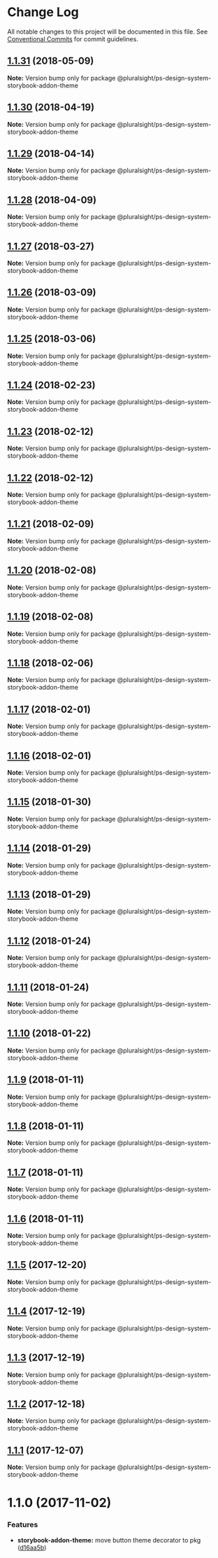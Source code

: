 # Change Log

All notable changes to this project will be documented in this file.
See [Conventional Commits](https://conventionalcommits.org) for commit guidelines.

<a name="1.1.31"></a>
## [1.1.31](https://github.com/pluralsight/design-system/compare/@pluralsight/ps-design-system-storybook-addon-theme@1.1.30...@pluralsight/ps-design-system-storybook-addon-theme@1.1.31) (2018-05-09)




**Note:** Version bump only for package @pluralsight/ps-design-system-storybook-addon-theme

<a name="1.1.30"></a>
## [1.1.30](https://github.com/pluralsight/design-system/compare/@pluralsight/ps-design-system-storybook-addon-theme@1.1.29...@pluralsight/ps-design-system-storybook-addon-theme@1.1.30) (2018-04-19)




**Note:** Version bump only for package @pluralsight/ps-design-system-storybook-addon-theme

<a name="1.1.29"></a>
## [1.1.29](https://github.com/pluralsight/design-system/compare/@pluralsight/ps-design-system-storybook-addon-theme@1.1.27...@pluralsight/ps-design-system-storybook-addon-theme@1.1.29) (2018-04-14)




**Note:** Version bump only for package @pluralsight/ps-design-system-storybook-addon-theme

<a name="1.1.28"></a>
## [1.1.28](https://github.com/pluralsight/design-system/compare/@pluralsight/ps-design-system-storybook-addon-theme@1.1.27...@pluralsight/ps-design-system-storybook-addon-theme@1.1.28) (2018-04-09)




**Note:** Version bump only for package @pluralsight/ps-design-system-storybook-addon-theme

<a name="1.1.27"></a>
## [1.1.27](https://github.com/pluralsight/design-system/compare/@pluralsight/ps-design-system-storybook-addon-theme@1.1.26...@pluralsight/ps-design-system-storybook-addon-theme@1.1.27) (2018-03-27)




**Note:** Version bump only for package @pluralsight/ps-design-system-storybook-addon-theme

<a name="1.1.26"></a>
## [1.1.26](https://github.com/pluralsight/design-system/compare/@pluralsight/ps-design-system-storybook-addon-theme@1.1.25...@pluralsight/ps-design-system-storybook-addon-theme@1.1.26) (2018-03-09)




**Note:** Version bump only for package @pluralsight/ps-design-system-storybook-addon-theme

<a name="1.1.25"></a>
## [1.1.25](https://github.com/pluralsight/design-system/compare/@pluralsight/ps-design-system-storybook-addon-theme@1.1.24...@pluralsight/ps-design-system-storybook-addon-theme@1.1.25) (2018-03-06)




**Note:** Version bump only for package @pluralsight/ps-design-system-storybook-addon-theme

<a name="1.1.24"></a>
## [1.1.24](https://github.com/pluralsight/design-system/compare/@pluralsight/ps-design-system-storybook-addon-theme@1.1.23...@pluralsight/ps-design-system-storybook-addon-theme@1.1.24) (2018-02-23)




**Note:** Version bump only for package @pluralsight/ps-design-system-storybook-addon-theme

<a name="1.1.23"></a>
## [1.1.23](https://github.com/pluralsight/design-system/compare/@pluralsight/ps-design-system-storybook-addon-theme@1.1.22...@pluralsight/ps-design-system-storybook-addon-theme@1.1.23) (2018-02-12)




**Note:** Version bump only for package @pluralsight/ps-design-system-storybook-addon-theme

<a name="1.1.22"></a>
## [1.1.22](https://github.com/pluralsight/design-system/compare/@pluralsight/ps-design-system-storybook-addon-theme@1.1.21...@pluralsight/ps-design-system-storybook-addon-theme@1.1.22) (2018-02-12)




**Note:** Version bump only for package @pluralsight/ps-design-system-storybook-addon-theme

<a name="1.1.21"></a>
## [1.1.21](https://github.com/pluralsight/design-system/compare/@pluralsight/ps-design-system-storybook-addon-theme@1.1.20...@pluralsight/ps-design-system-storybook-addon-theme@1.1.21) (2018-02-09)




**Note:** Version bump only for package @pluralsight/ps-design-system-storybook-addon-theme

<a name="1.1.20"></a>
## [1.1.20](https://github.com/pluralsight/design-system/compare/@pluralsight/ps-design-system-storybook-addon-theme@1.1.19...@pluralsight/ps-design-system-storybook-addon-theme@1.1.20) (2018-02-08)




**Note:** Version bump only for package @pluralsight/ps-design-system-storybook-addon-theme

<a name="1.1.19"></a>
## [1.1.19](https://github.com/pluralsight/design-system/compare/@pluralsight/ps-design-system-storybook-addon-theme@1.1.18...@pluralsight/ps-design-system-storybook-addon-theme@1.1.19) (2018-02-08)




**Note:** Version bump only for package @pluralsight/ps-design-system-storybook-addon-theme

<a name="1.1.18"></a>
## [1.1.18](https://github.com/pluralsight/design-system/compare/@pluralsight/ps-design-system-storybook-addon-theme@1.1.17...@pluralsight/ps-design-system-storybook-addon-theme@1.1.18) (2018-02-06)




**Note:** Version bump only for package @pluralsight/ps-design-system-storybook-addon-theme

<a name="1.1.17"></a>
## [1.1.17](https://github.com/pluralsight/design-system/compare/@pluralsight/ps-design-system-storybook-addon-theme@1.1.16...@pluralsight/ps-design-system-storybook-addon-theme@1.1.17) (2018-02-01)




**Note:** Version bump only for package @pluralsight/ps-design-system-storybook-addon-theme

<a name="1.1.16"></a>
## [1.1.16](https://github.com/pluralsight/design-system/compare/@pluralsight/ps-design-system-storybook-addon-theme@1.1.15...@pluralsight/ps-design-system-storybook-addon-theme@1.1.16) (2018-02-01)




**Note:** Version bump only for package @pluralsight/ps-design-system-storybook-addon-theme

<a name="1.1.15"></a>
## [1.1.15](https://github.com/pluralsight/design-system/compare/@pluralsight/ps-design-system-storybook-addon-theme@1.1.14...@pluralsight/ps-design-system-storybook-addon-theme@1.1.15) (2018-01-30)




**Note:** Version bump only for package @pluralsight/ps-design-system-storybook-addon-theme

<a name="1.1.14"></a>
## [1.1.14](https://github.com/pluralsight/design-system/compare/@pluralsight/ps-design-system-storybook-addon-theme@1.1.12...@pluralsight/ps-design-system-storybook-addon-theme@1.1.14) (2018-01-29)




**Note:** Version bump only for package @pluralsight/ps-design-system-storybook-addon-theme

<a name="1.1.13"></a>
## [1.1.13](https://github.com/pluralsight/design-system/compare/@pluralsight/ps-design-system-storybook-addon-theme@1.1.12...@pluralsight/ps-design-system-storybook-addon-theme@1.1.13) (2018-01-29)




**Note:** Version bump only for package @pluralsight/ps-design-system-storybook-addon-theme

<a name="1.1.12"></a>
## [1.1.12](https://github.com/pluralsight/design-system/compare/@pluralsight/ps-design-system-storybook-addon-theme@1.1.10...@pluralsight/ps-design-system-storybook-addon-theme@1.1.12) (2018-01-24)




**Note:** Version bump only for package @pluralsight/ps-design-system-storybook-addon-theme

<a name="1.1.11"></a>
## [1.1.11](https://github.com/pluralsight/design-system/compare/@pluralsight/ps-design-system-storybook-addon-theme@1.1.10...@pluralsight/ps-design-system-storybook-addon-theme@1.1.11) (2018-01-24)




**Note:** Version bump only for package @pluralsight/ps-design-system-storybook-addon-theme

<a name="1.1.10"></a>
## [1.1.10](https://github.com/pluralsight/design-system/compare/@pluralsight/ps-design-system-storybook-addon-theme@1.1.9...@pluralsight/ps-design-system-storybook-addon-theme@1.1.10) (2018-01-22)




**Note:** Version bump only for package @pluralsight/ps-design-system-storybook-addon-theme

<a name="1.1.9"></a>
## [1.1.9](https://github.com/pluralsight/design-system/compare/@pluralsight/ps-design-system-storybook-addon-theme@1.1.8...@pluralsight/ps-design-system-storybook-addon-theme@1.1.9) (2018-01-11)




**Note:** Version bump only for package @pluralsight/ps-design-system-storybook-addon-theme

<a name="1.1.8"></a>
## [1.1.8](https://github.com/pluralsight/design-system/compare/@pluralsight/ps-design-system-storybook-addon-theme@1.1.7...@pluralsight/ps-design-system-storybook-addon-theme@1.1.8) (2018-01-11)




**Note:** Version bump only for package @pluralsight/ps-design-system-storybook-addon-theme

<a name="1.1.7"></a>
## [1.1.7](https://github.com/pluralsight/design-system/compare/@pluralsight/ps-design-system-storybook-addon-theme@1.1.6...@pluralsight/ps-design-system-storybook-addon-theme@1.1.7) (2018-01-11)




**Note:** Version bump only for package @pluralsight/ps-design-system-storybook-addon-theme

<a name="1.1.6"></a>
## [1.1.6](https://github.com/pluralsight/design-system/compare/@pluralsight/ps-design-system-storybook-addon-theme@1.1.5...@pluralsight/ps-design-system-storybook-addon-theme@1.1.6) (2018-01-11)




**Note:** Version bump only for package @pluralsight/ps-design-system-storybook-addon-theme

<a name="1.1.5"></a>
## [1.1.5](https://github.com/pluralsight/design-system/compare/@pluralsight/ps-design-system-storybook-addon-theme@1.1.4...@pluralsight/ps-design-system-storybook-addon-theme@1.1.5) (2017-12-20)




**Note:** Version bump only for package @pluralsight/ps-design-system-storybook-addon-theme

<a name="1.1.4"></a>
## [1.1.4](https://github.com/pluralsight/design-system/compare/@pluralsight/ps-design-system-storybook-addon-theme@1.1.3...@pluralsight/ps-design-system-storybook-addon-theme@1.1.4) (2017-12-19)




**Note:** Version bump only for package @pluralsight/ps-design-system-storybook-addon-theme

<a name="1.1.3"></a>
## [1.1.3](https://github.com/pluralsight/design-system/compare/@pluralsight/ps-design-system-storybook-addon-theme@1.1.2...@pluralsight/ps-design-system-storybook-addon-theme@1.1.3) (2017-12-19)




**Note:** Version bump only for package @pluralsight/ps-design-system-storybook-addon-theme

<a name="1.1.2"></a>
## [1.1.2](https://github.com/pluralsight/design-system/compare/@pluralsight/ps-design-system-storybook-addon-theme@1.1.1...@pluralsight/ps-design-system-storybook-addon-theme@1.1.2) (2017-12-18)




**Note:** Version bump only for package @pluralsight/ps-design-system-storybook-addon-theme

<a name="1.1.1"></a>
## [1.1.1](https://github.com/pluralsight/design-system/compare/@pluralsight/ps-design-system-storybook-addon-theme@1.1.0...@pluralsight/ps-design-system-storybook-addon-theme@1.1.1) (2017-12-07)




**Note:** Version bump only for package @pluralsight/ps-design-system-storybook-addon-theme

<a name="1.1.0"></a>
# 1.1.0 (2017-11-02)


### Features

* **storybook-addon-theme:** move button theme decorator to pkg ([d16aa5b](https://github.com/pluralsight/design-system/commit/d16aa5b))
